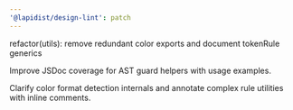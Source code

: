```yaml
---
'@lapidist/design-lint': patch
---
```


refactor(utils): remove redundant color exports and document tokenRule generics

Improve JSDoc coverage for AST guard helpers with usage examples.

Clarify color format detection internals and annotate complex rule utilities with inline comments.
